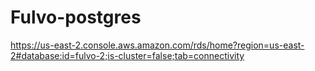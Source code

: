 # Fulvo-postgres

https://us-east-2.console.aws.amazon.com/rds/home?region=us-east-2#database:id=fulvo-2;is-cluster=false;tab=connectivity

